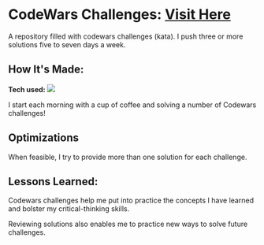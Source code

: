 # CodeWars Challenges: <a target="_blank" href="https://www.codewars.com/users/MReyna12" >Visit Here</a>

A repository filled with codewars challenges (kata). I push three or more solutions five to seven days a week.

## How It's Made:

**Tech used:** <img src="https://img.shields.io/static/v1?label=|&message=JAVASCRIPT&color=3c7f5d&style=plastic&logo=javascript"/>

I start each morning with a cup of coffee and solving a number of Codewars challenges!

## Optimizations

When feasible, I try to provide more than one solution for each challenge.

## Lessons Learned:

Codewars challenges help me put into practice the concepts I have learned and bolster my critical-thinking skills.

Reviewing solutions also enables me to practice new ways to solve future challenges.
